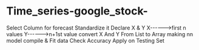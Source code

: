 # Time_series-google_stock-
 Select Column for forecast
 Standardize it
 Declare X & Y
 X------>first n values
 Y------>n+1st value
 convert X And Y From List to Array
 making nn model
 compile & Fit data
 Check Accuracy
 Apply on Testing Set
 
